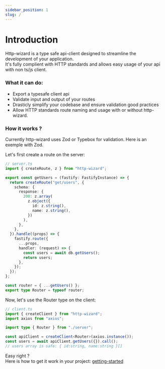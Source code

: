```yaml
---
sidebar_position: 1
slug: /
---
```


# Introduction

Http-wizard is a type safe api-client designed to streamline the development of your application.  
It's fully complient with HTTP standards and allows easy usage of your api with non ts/js client.

### What it can do:

- Export a typesafe client api
- Validate input and output of your routes
- Drasticly simplify your codebase and ensure validation good practices
- Allow HTTP standards route naming and usage with or without http-wizard.

### How it works ?

Currently http-wizard uses Zod or Typebox for validation.
Here is an exemple with Zod.

Let's first create a route on the server:

```typescript title="Route creation with Fastify and Zod"
// server.ts
import { createRoute, z } from "http-wizard";

export const getUsers = (fastify: FastifyInstance) => {
  return createRoute("get/users", {
    schema: {
      response: {
        200: z.array(
          z.object({
            id: z.string(),
            name: z.string(),
          })
        ),
      },
    },
  }).handle((props) => {
    fastify.route({
      ...props,
      handler: (request) => {
        const users = await db.getUsers();
        return users;
      },
    });
  });
};

const router = { ...getUsers() };
export type Router = typeof router;
```

Now, let's use the Router type on the client:

```typescript title="Client instanciation with axios"
// client.ts
import { createClient } from "http-wizard";
import axios from "axios";

import type { Router } from "./server";

const apiClient = createClient<Router>(axios.instance());
const users = await apiClient.getUsers({}).call();
// users array is safe: { id:string, name:string }[]
```

Easy right ?  
Here is how to get it work in your project:
[getting-started](/getting-started)
